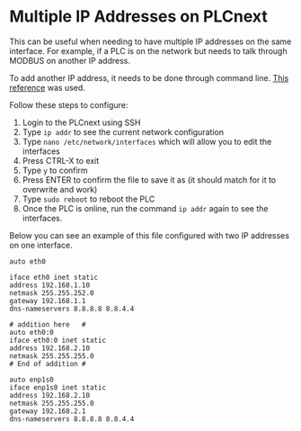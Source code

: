 # Multiple IP Addresses on PLCnext
This can be useful when needing to have multiple IP addresses on the same interface. 
For example, if a PLC is on the network but needs to talk through MODBUS on another IP address.

To add another IP address, it needs to be done through command line. [This reference](https://askubuntu.com/questions/313877/how-do-i-add-an-additional-ip-address-to-etc-network-interfaces) was used.

Follow these steps to configure:

1. Login to the PLCnext using SSH
2. Type `ip addr` to see the current network configuration
3. Type `nano /etc/network/interfaces` which will allow you to edit the interfaces
4. Press CTRL-X to exit
5. Type `y` to confirm
6. Press ENTER to confirm the file to save it as (it should match for it to overwrite and work)
7. Type `sudo reboot` to reboot the PLC
8. Once the PLC is online, run the command `ip addr` again to see the interfaces.

Below you can see an example of this file configured with two IP addresses on one interface.
```
auto eth0

iface eth0 inet static
address 192.168.1.10
netmask 255.255.252.0
gateway 192.168.1.1
dns-nameservers 8.8.8.8 8.8.4.4

# addition here   #
auto eth0:0
iface eth0:0 inet static
address 192.168.2.10
netmask 255.255.255.0
# End of addition #

auto enp1s0
iface enp1s0 inet static
address 192.168.2.10
netmask 255.255.255.0
gateway 192.168.2.1
dns-nameservers 8.8.8.8 8.8.4.4
```
